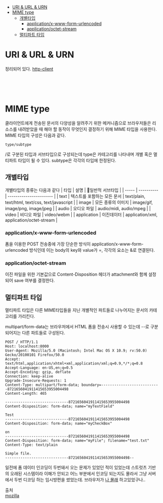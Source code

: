 - [URI \& URL \& URN](#uri--url--urn)
- [MIME type](#mime-type)
  - [개별타입](#개별타입)
    - [application/x-www-form-urlencoded](#applicationx-www-form-urlencoded)
    - [application/octet-stream](#applicationoctet-stream)
  - [멀티파트 타입](#멀티파트-타입)


# URI & URL & URN
정리되어 있다. [http-client](../http/http-client.md#uri와-url)   

<br><br><br> 
# MIME type
클라이언트에게 전송된 문서의 다양성을 알려주기 위한 메커니즘으로 브라우저들은 리소스를 내려받았을 때 해야 할 동작이 무엇인지 결정하기 위해 MIME 타입을 사용한다.
MIME 타입의 구성은 다음과 같다.

    type/subtype

/로 구분된 타입과 서브타입으로 구성되는데 type은 카테고리를 나타내며 개별 혹은 멀티파트 타입이 될 수 있다. subtype은 각각의 타입에 한정된다.

## 개별타입
개별타입의 종류는 다음과 같다
| 타입 | 설명 | 일반적 서브타입  |
| ----- | ---------- | ----------------------- |
| text | 텍스트를 포함하는 모든 문서 | text/plain, text/html, text/css, text/javascript |
| image | 모든 종류의 이미지 | image/gif, image/png, image/jpeg |
| audio | 오디오 파일 | audio/midi, audio/mpeg |
| video | 비디오 파일 | video/webm |
| application | 이진데이터 | application/xml, application/octet-stream |


### application/x-www-form-urlencoded
폼을 이용한 POST 전송중에 가장 단순한 방식이 application/x-www-form-urlencoded 방식인데 이는 body의 key와 value가 =, 각각의 요소는 &로 연결된다.

### application/octet-stream
이진 파일을 위한 기본값으로 Content-Disposition 헤더가 attachment와 함께 설정되어 save 여부를 결정한다.


## 멀티파트 타입
멀티파트 타입은 다른 MIME타입들을 지닌 개별적인 파트들로 나누어지는 문서의 카테고리를 가리킨다.

multipart/form-data는 브라우저에서 HTML 폼을 전송시 사용할 수 있는데 --로 구분되어지는 다른 파트들로 구성된다.

```
POST / HTTP/1.1
Host: localhost:8000
User-Agent: Mozilla/5.0 (Macintosh; Intel Mac OS X 10.9; rv:50.0) Gecko/20100101 Firefox/50.0
Accept: text/html,application/xhtml+xml,application/xml;q=0.9,*/*;q=0.8
Accept-Language: en-US,en;q=0.5
Accept-Encoding: gzip, deflate
Connection: keep-alive
Upgrade-Insecure-Requests: 1
Content-Type: multipart/form-data; boundary=---------------------------8721656041911415653955004498
Content-Length: 465

-----------------------------8721656041911415653955004498
Content-Disposition: form-data; name="myTextField"

Test
-----------------------------8721656041911415653955004498
Content-Disposition: form-data; name="myCheckBox"

on
-----------------------------8721656041911415653955004498
Content-Disposition: form-data; name="myFile"; filename="test.txt"
Content-Type: text/plain

Simple file.
-----------------------------8721656041911415653955004498--
```


일전에 폼 데이터 인코딩이 두번돼서 오는 문제가 있었던 적이 있었는데 스트럿츠 기반의 오래된 시스템이라 이해가 안되고 어느 부분에서 인코딩 되는지도 몰라서 그냥 서버에서 두번 디코딩 하는 임시방편을 썼었는데. 브라우저가 [나 몰래](https://datatracker.ietf.org/doc/html/rfc1866#section-8.2.1) 하고있었구나..


출처  
[mozilla](https://developer.mozilla.org/ko/docs/Web/HTTP/Basics_of_HTTP/MIME_types  )